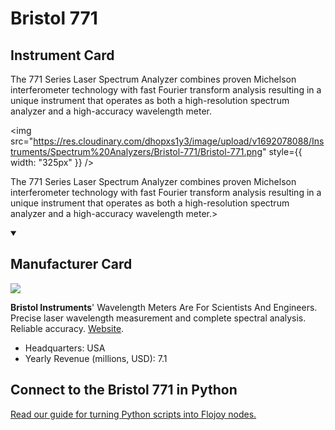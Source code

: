
# Bristol 771 

## Instrument Card

<div className="flex">

<div>

The 771 Series Laser Spectrum Analyzer combines proven Michelson interferometer technology with fast Fourier transform analysis resulting in a unique instrument that operates as both a high-resolution spectrum analyzer and a high-accuracy wavelength meter.

</div>

<img src="https://res.cloudinary.com/dhopxs1y3/image/upload/v1692078088/Instruments/Spectrum%20Analyzers/Bristol-771/Bristol-771.png" style={{ width: "325px" }} />

</div>

The 771 Series Laser Spectrum Analyzer combines proven Michelson interferometer technology with fast Fourier transform analysis resulting in a unique instrument that operates as both a high-resolution spectrum analyzer and a high-accuracy wavelength meter.>

<details open>
<summary><h2>Manufacturer Card</h2></summary>

<img src="https://res.cloudinary.com/dhopxs1y3/image/upload/v1691785120/Instruments/Vendor%20Logos/Bristol_Instruments.jpg.png" />

**Bristol Instruments**' Wavelength Meters Are For Scientists And Engineers. Precise laser wavelength measurement and complete spectral analysis. Reliable accuracy. <a href="https://www.bristol-inst.com/">Website</a>.

<ul>
  <li>Headquarters: USA</li>
  <li>Yearly Revenue (millions, USD): 7.1</li>
</ul>
</details>

## Connect to the Bristol 771  in Python

[Read our guide for turning Python scripts into Flojoy nodes.](https://docs.flojoy.ai/custom-nodes/creating-custom-node/)


